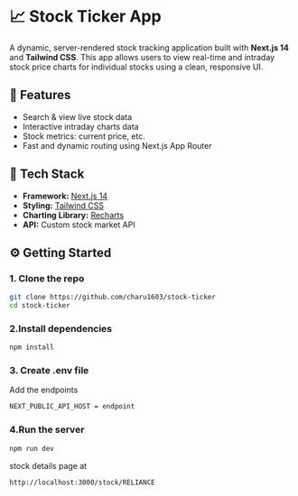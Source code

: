 # 📈 Stock Ticker App

A dynamic, server-rendered stock tracking application built with **Next.js 14** and **Tailwind CSS**. This app allows users to view real-time and intraday stock price charts for individual stocks using a clean, responsive UI.

## 🚀 Features

- Search & view live stock data
-  Interactive intraday charts data
- Stock metrics: current price, etc.
-  Fast and dynamic routing using Next.js App Router

## 🧩 Tech Stack

- **Framework:** [Next.js 14](https://nextjs.org/)
- **Styling:** [Tailwind CSS](https://tailwindcss.com/)
- **Charting Library:** [Recharts](https://recharts.org/)
- **API:** Custom stock market API

## ⚙️ Getting Started

### 1. Clone the repo
```bash
git clone https://github.com/charu1603/stock-ticker
cd stock-ticker
```
### 2.Install dependencies
```bash
npm install
```
### 3. Create .env file
   Add the endpoints
```bash
NEXT_PUBLIC_API_HOST = endpoint
```
### 4.Run the server
```bash
npm run dev
```

stock details page at 
```bash
http://localhost:3000/stock/RELIANCE
```




